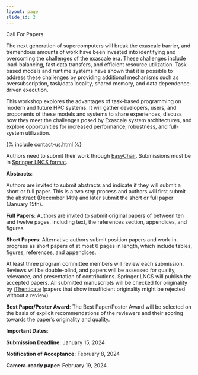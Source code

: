 ```yaml
--- 
layout: page 
slide_id: 2 
---
```


<div class="row mt-xs-0 mt-sm-0 mt-md-1 mt-lg-2 mt-xl-3 mb-xs-2 mb-sm-2">

<div class="col-sm-12 col-xs-12 col-md-6 col-lg-6 col-xl-6 text-justify conference-text" markdown="1">

Call For Papers

The next generation of supercomputers will break the exascale barrier, and tremendous amounts of work have been invested into identifying and overcoming the challenges of the exascale era. These challenges include load-balancing, fast data transfers, and efficient resource utilization. Task-based models and runtime systems have shown that it is possible to address these challenges by providing additional mechanisms such as oversubscription, task/data locality, shared memory, and data dependence-driven execution.

This workshop explores the advantages of task-based programming on modern and future HPC systems. It will gather developers, users, and proponents of these models and systems to share experiences, discuss how they meet the challenges posed by Exascale system architectures, and explore opportunities for increased performance, robustness, and full-system utilization.

{% include contact-us.html %}

</div>

<div class="col-sm-12 col-xs-12 col-md-6 col-lg-6 col-xl-6 conference-text text-justify" markdown="1">

Authors need to submit their work through [EasyChair](https://easychair.org/conferences/?conf=wamta24). Submissions must be in [Springer LNCS format](https://www.springer.com/gp/computer-science/lncs/conference-proceedings-guidelines).

**Abstracts**:

Authors are invited to submit abstracts and indicate if they will submit a short or full paper. This is a two step process and authors will first submit the abstract (December 14th) and later submit the short or full paper (January 15th).  

**Full Papers**:
Authors are invited to submit original papers of between ten and twelve pages, including text, the references section, appendices, and figures.

**Short Papers**:
Alternative authors submit position papers and work-in-progress as short papers of at most 6 pages in length, which include tables, figures, references, and appendices.

At least three program committee members will review each submission. Reviews will be double-blind, and papers will be assessed for quality, relevance, and presentation of contributions. Springer LNCS will publish the accepted papers.
All submitted manuscripts will be checked for originality by [iThenticate](https://www.ithenticate.com/) (papers that show insufficient originality might be rejected without a review).

**Best Paper/Poster Award**:
The Best Paper/Poster Award will be selected on the basis of explicit recommendations of the reviewers and their scoring towards the paper’s originality and quality.

**Important Dates**:

**Submission Deadline:** January 15, 2024

**Notification of Acceptance:** February 8, 2024

**Camera-ready paper:** February 19, 2024

</div>

</div>
